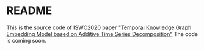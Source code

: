 README
===========================
This is the source code of ISWC2020 paper ["Temporal Knowledge Graph Embedding Model based on Additive Time Series Decomposition"](https://arxiv.org/pdf/1911.07893.pdf)
The code is coming soon.
